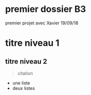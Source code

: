 # premier dossier B3

premier projet avec Xavier 19/09/18

# titre niveau 1
## titre niveau 2
> citation
- une liste
- deux listes
